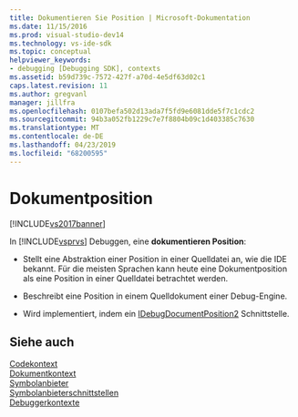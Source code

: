 ```yaml
---
title: Dokumentieren Sie Position | Microsoft-Dokumentation
ms.date: 11/15/2016
ms.prod: visual-studio-dev14
ms.technology: vs-ide-sdk
ms.topic: conceptual
helpviewer_keywords:
- debugging [Debugging SDK], contexts
ms.assetid: b59d739c-7572-427f-a70d-4e5df63d02c1
caps.latest.revision: 11
ms.author: gregvanl
manager: jillfra
ms.openlocfilehash: 0107befa502d13ada7f5fd9e6081dde5f7c1cdc2
ms.sourcegitcommit: 94b3a052fb1229c7e7f8804b09c1d403385c7630
ms.translationtype: MT
ms.contentlocale: de-DE
ms.lasthandoff: 04/23/2019
ms.locfileid: "68200595"
---
```

# <a name="document-position"></a>Dokumentposition
[!INCLUDE[vs2017banner](../../includes/vs2017banner.md)]

In [!INCLUDE[vsprvs](../../includes/vsprvs-md.md)] Debuggen, eine **dokumentieren Position**:  
  
- Stellt eine Abstraktion einer Position in einer Quelldatei an, wie die IDE bekannt. Für die meisten Sprachen kann heute eine Dokumentposition als eine Position in einer Quelldatei betrachtet werden.  
  
- Beschreibt eine Position in einem Quelldokument einer Debug-Engine.  
  
- Wird implementiert, indem ein [IDebugDocumentPosition2](../../extensibility/debugger/reference/idebugdocumentposition2.md) Schnittstelle.  
  
## <a name="see-also"></a>Siehe auch  
 [Codekontext](../../extensibility/debugger/code-context.md)   
 [Dokumentkontext](../../extensibility/debugger/document-context.md)   
 [Symbolanbieter](../../extensibility/debugger/symbol-provider.md)   
 [Symbolanbieterschnittstellen](../../extensibility/debugger/reference/symbol-provider-interfaces.md)   
 [Debuggerkontexte](../../extensibility/debugger/debugger-contexts.md)
